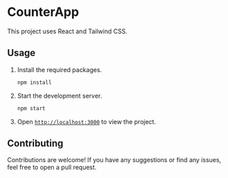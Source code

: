 # CounterApp

This project uses React and Tailwind CSS.

## Usage

1. Install the required packages.
    ```sh
    npm install
    ```

2. Start the development server.
    ```sh
    npm start
    ```

3. Open [`http://localhost:3000`](http://localhost:3000) to view the project.

## Contributing

Contributions are welcome! If you have any suggestions or find any issues, feel free to open a pull request.
